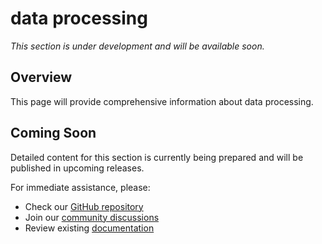 # data processing

*This section is under development and will be available soon.*

## Overview

This page will provide comprehensive information about data processing.

## Coming Soon

Detailed content for this section is currently being prepared and will be published in upcoming releases.

For immediate assistance, please:
- Check our [GitHub repository](https://github.com/yunks128/SIT_FUSE)
- Join our [community discussions](https://github.com/yunks128/SIT_FUSE/discussions)
- Review existing [documentation](../intro.md)
